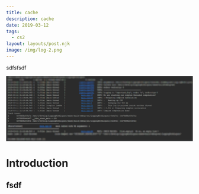 ```yaml
---
title: cache
description: cache
date: 2019-03-12
tags:
  - cs2
layout: layouts/post.njk
image: /img/log-2.png
---
```


sdfsfsdf

![Hero Image: Logging excerpt](/img/log-2.png)

# Introduction

## fsdf